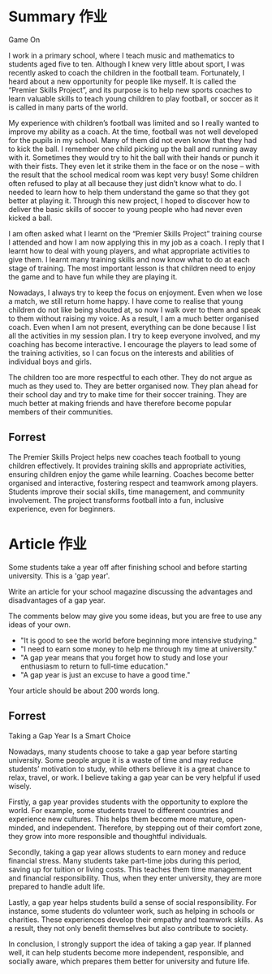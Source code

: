 # Summary 作业

Game On

I work in a primary school, where I teach music and mathematics to students aged five to ten. Although I knew very little about sport, I was recently asked to coach the children in the football team. Fortunately, I heard about a new opportunity for people like myself. It is called the “Premier Skills Project”, and its purpose is to help new sports coaches to learn valuable skills to teach young children to play football, or soccer as it is called in many parts of the world.

My experience with children’s football was limited and so I really wanted to improve my ability as a coach. At the time, football was not well developed for the pupils in my school. Many of them did not even know that they had to kick the ball. I remember one child picking up the ball and running away with it. Sometimes they would try to hit the ball with their hands or punch it with their fists. They even let it strike them in the face or on the nose – with the result that the school medical room was kept very busy! Some children often refused to play at all because they just didn’t know what to do. I needed to learn how to help them understand the game so that they got better at playing it. Through this new project, I hoped to discover how to deliver the basic skills of soccer to young people who had never even kicked a ball.

I am often asked what I learnt on the “Premier Skills Project” training course I attended and how I am now applying this in my job as a coach. I reply that I learnt how to deal with young players, and what appropriate activities to give them. I learnt many training skills and now know what to do at each stage of training. The most important lesson is that children need to enjoy the game and to have fun while they are playing it.

Nowadays, I always try to keep the focus on enjoyment. Even when we lose a match, we still return home happy. I have come to realise that young children do not like being shouted at, so now I walk over to them and speak to them without raising my voice. As a result, I am a much better organised coach. Even when I am not present, everything can be done because I list all the activities in my session plan. I try to keep everyone involved, and my coaching has become interactive. I encourage the players to lead some of the training activities, so I can focus on the interests and abilities of individual boys and girls.

The children too are more respectful to each other. They do not argue as much as they used to. They are better organised now. They plan ahead for their school day and try to make time for their soccer training. They are much better at making friends and have therefore become popular members of their communities.

## Forrest

The Premier Skills Project helps new coaches teach football to young children effectively. It provides training skills and appropriate activities, ensuring children enjoy the game while learning. Coaches become better organised and interactive, fostering respect and teamwork among players. Students improve their social skills, time management, and community involvement. The project transforms football into a fun, inclusive experience, even for beginners.

# Article 作业
Some students take a year off after finishing school and before starting university. This is a 'gap year'.

Write an article for your school magazine discussing the advantages and disadvantages of a gap year.

The comments below may give you some ideas, but you are free to use any ideas of your own.
- "It is good to see the world before beginning more intensive studying."
- "I need to earn some money to help me through my time at university."
- "A gap year means that you forget how to study and lose your enthusiasm to return to full-time education."
- "A gap year is just an excuse to have a good time."

Your article should be about 200 words long.

## Forrest 
Taking a Gap Year Is a Smart Choice

Nowadays, many students choose to take a gap year before starting university. Some people argue it is a waste of time and may reduce students’ motivation to study, while others believe it is a great chance to relax, travel, or work. I believe taking a gap year can be very helpful if used wisely.

Firstly, a gap year provides students with the opportunity to explore the world.
For example, some students travel to different countries and experience new cultures.
This helps them become more mature, open-minded, and independent.
Therefore, by stepping out of their comfort zone, they grow into more responsible and thoughtful individuals.

Secondly, taking a gap year allows students to earn money and reduce financial stress.
Many students take part-time jobs during this period, saving up for tuition or living costs.
This teaches them time management and financial responsibility.
Thus, when they enter university, they are more prepared to handle adult life.

Lastly, a gap year helps students build a sense of social responsibility.
For instance, some students do volunteer work, such as helping in schools or charities.
These experiences develop their empathy and teamwork skills.
As a result, they not only benefit themselves but also contribute to society.

In conclusion, I strongly support the idea of taking a gap year. If planned well, it can help students become more independent, responsible, and socially aware, which prepares them better for university and future life.
